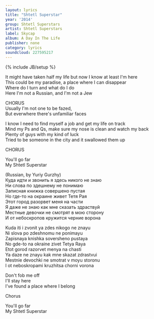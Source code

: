 ```yaml
---
layout: lyrics
title: "Shtetl Superstar"
year: '2014'
group: Shtetl Superstars
artist: Shtetl Superstars
label: Skycap
album: A Day In The Life
publisher: none
category: lyrics
soundcloud: 227595217
---
```

{% include JB/setup %}


It might have taken half my life but now I know at least I'm here  
This could be my paradise, a place where I can disappear  
Where do I turn and what do I do  
Here I'm not a Russian, and I'm not a Jew  

CHORUS  
Usually I'm not one to be fazed,  
But everwhere there's unfamiliar faces   
  
I know I need to find myself a job and get my life on track  
Mind my Ps and Qs, make sure my nose is clean and watch my back  
Plenty of guys with my kind of luck  
Tried to be someone in the city and it swallowed them up  
  
CHORUS  
  
You'll go far   
My Shtetl Superstar  
   
(Russian, by Yuriy Gurzhy)  
Куда идти и звонить я здесь никого не знаю  
Ни слова по здешнему не понимаю  
Записная книжка совершено пустая  
Но где-то на окраине живет Тетя Рая  
Этот город разорвет меня на части  
Я даже не знаю как мне сказать здраствуй   
Местные девочки не смотрят в мою сторону  
И от небоскропов кружится черние ворона  

Kuda iti i zvonit ya zdes nikogo ne znayu  
Ni slova po zdeshnomu ne ponimayu  
Zapisnaya knishka soversheno pustaya  
No gde-to na okraine zivet Tetya Raya  
Etot gorod razorvet menya na chasti  
Ya daze ne znayu kak mne skazat zdrastvui  
Mestnie devochki ne smotrat v moyu storonu  
I ot neboskropami kruzhitsa chorni vorona    
  
Don't fob me off  
I'll stay here  
I've found a place where I belong  
  
Chorus  
  
You'll go far   
My Shtetl Superstar